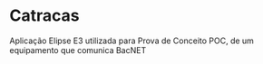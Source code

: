 # Catracas
Aplicação Elipse E3 utilizada para Prova de Conceito POC, de um equipamento que comunica BacNET
